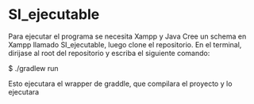 # SI_ejecutable

Para ejecutar el programa se necesita Xampp y Java
Cree un schema en Xampp llamado SI_ejecutable, luego clone el repositorio.
En el terminal, dirijase al root del repositorio y escriba el siguiente comando:

$ ./gradlew run

Esto ejecutara el wrapper de graddle, que compilara el proyecto y lo ejecutara
